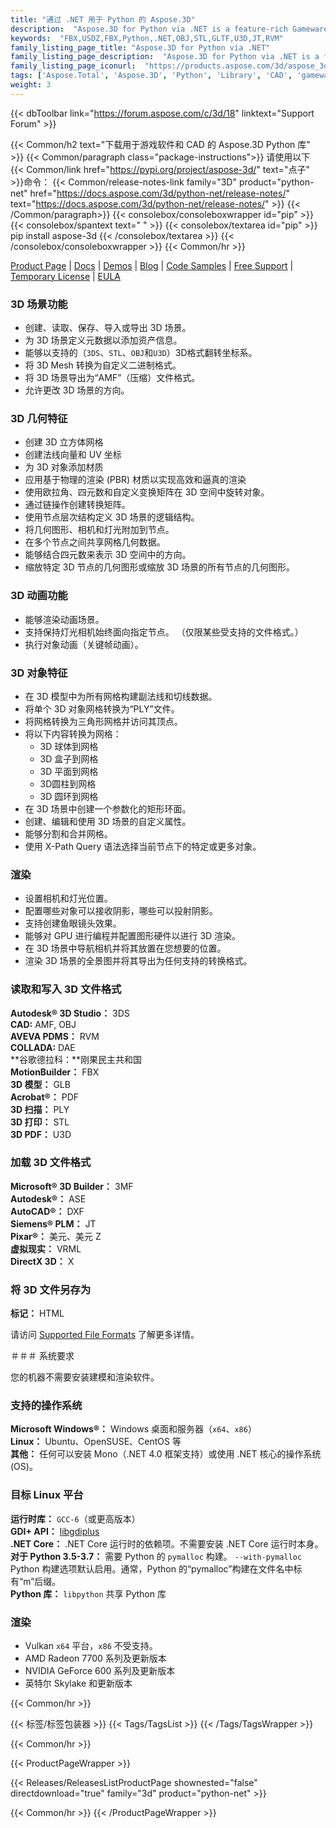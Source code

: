 ```yaml
---
title: "通过 .NET 用于 Python 的 Aspose.3D"
description:  "Aspose.3D for Python via .NET is a feature-rich Gameware and Computer-Aided-Designing (CAD) API to manipulate documents without any 3D modeling and rendering software dependencies. API supports Discreet3DS, WavefrontOBJ, FBX (ASCII, Binary), USD, USDZ, STL (ASCII, Binary), Universal3D, Collada, glTF, GLB, PLY, DirectX, Google Draco file formats and more. Developers can create, read, convert, modify and control the substance of 3D document formats easily."
keywords:  "FBX,USDZ,FBX,Python,.NET,OBJ,STL,GLTF,U3D,JT,RVM"
family_listing_page_title: "Aspose.3D for Python via .NET"
family_listing_page_description:  "Aspose.3D for Python via .NET is a feature-rich Gameware and Computer-Aided-Designing (CAD) API to manipulate documents without any 3D modeling and rendering software dependencies. API supports Discre"
family_listing_page_iconurl:  "https://products.aspose.com/3d/aspose_3d-for-python-via-net.svg"
tags: ['Aspose.Total', 'Aspose.3D', 'Python', 'Library', 'CAD', 'gameware', 'scene', 'object', 'model', 'modeling', 'render', 'VRML', 'polygon', 'linear', 'extrusion', 'viewport', 'cylinder', 'pointcloud', 'animation', 'geometry', 'format', 'file', '3DS', '3MF', 'AMF', 'ASE', 'RVM', 'DAE', 'DRC', 'DXF', 'FBX', 'gITF', 'OBJ', 'PDF', 'HTML', 'PLY', 'JT', 'STL', 'U3D', 'USD', 'USDZ', 'VRML', 'X', 'DirectX']
weight: 3
---
```


{{< dbToolbar link="https://forum.aspose.com/c/3d/18" linktext="Support Forum" >}}

{{< Common/h2 text="下载用于游戏软件和 CAD 的 Aspose.3D Python 库"  >}}
{{< Common/paragraph class="package-instructions">}}
请使用以下
{{< Common/link href="https://pypi.org/project/aspose-3d/" text="点子"  >}}命令：
{{< Common/release-notes-link family="3D" product="python-net" href="https://docs.aspose.com/3d/python-net/release-notes/" text="https://docs.aspose.com/3d/python-net/release-notes/"  >}}
{{< /Common/paragraph>}}
{{< consolebox/consoleboxwrapper id="pip" >}}
       {{< consolebox/spantext text=" " >}}
       {{< consolebox/textarea id="pip" >}} pip install aspose-3d {{< /consolebox/textarea >}}
{{< /consolebox/consoleboxwrapper >}}
{{< Common/hr >}}

[Product Page](https://products.aspose.com/3d/python-net/) | [Docs](https://docs.aspose.com/3d/python-net/) | [Demos](https://products.aspose.app/3d/family/) | [Blog](https://blog.aspose.com/categories/aspose.3d-product-family/) | [Code Samples](https://github.com/aspose-3d/Aspose.3D-for-Python-via-.NET) | [Free Support](https://forum.aspose.com/c/3d/18) | [Temporary License](https://purchase.aspose.com/temporary-license) | [EULA](https://about.aspose.com/legal/eula/)

### 3D 场景功能

- 创建、读取、保存、导入或导出 3D 场景。
- 为 3D 场景定义元数据以添加资产信息。
- 能够以支持的（`3DS`、`STL`、`OBJ`和`U3D`）3D格式翻转坐标系。
- 将 3D Mesh 转换为自定义二进制格式。
- 将 3D 场景导出为“AMF”（压缩）文件格式。
- 允许更改 3D 场景的方向。

### 3D 几何特征

- 创建 3D 立方体网格
- 创建法线向量和 UV 坐标
- 为 3D 对象添加材质
- 应用基于物理的渲染 (PBR) 材质以实现高效和逼真的渲染
- 使用欧拉角、四元数和自定义变换矩阵在 3D 空间中旋转对象。
- 通过链操作创建转换矩阵。
- 使用节点层次结构定义 3D 场景的逻辑结构。
- 将几何图形、相机和灯光附加到节点。
- 在多个节点之间共享网格几何数据。
- 能够结合四元数来表示 3D 空间中的方向。
- 缩放特定 3D 节点的几何图形或缩放 3D 场景的所有节点的几何图形。

### 3D 动画功能

- 能够渲染动画场景。
- 支持保持灯光相机始终面向指定节点。 （仅限某些受支持的文件格式。）
- 执行对象动画（关键帧动画）。

### 3D 对象特征

- 在 3D 模型中为所有网格构建副法线和切线数据。
- 将单个 3D 对象网格转换为“PLY”文件。
- 将网格转换为三角形网格并访问其顶点。
- 将以下内容转换为网格：
  - 3D 球体到网格
  - 3D 盒子到网格
  - 3D 平面到网格
  - 3D圆柱到网格
  - 3D 圆环到网格
- 在 3D 场景中创建一个参数化的矩形环面。
- 创建、编辑和使用 3D 场景的自定义属性。
- 能够分割和合并网格。
- 使用 X-Path Query 语法选择当前节点下的特定或更多对象。

### 渲染

- 设置相机和灯光位置。
- 配置哪些对象可以接收阴影，哪些可以投射阴影。
- 支持创建鱼眼镜头效果。
- 能够对 GPU 进行编程并配置图形硬件以进行 3D 渲染。
- 在 3D 场景中导航相机并将其放置在您想要的位置。
- 渲染 3D 场景的全景图并将其导出为任何支持的转换格式。

### 读取和写入 3D 文件格式

**Autodesk® 3D Studio：** 3DS\
**CAD:** AMF, OBJ\
**AVEVA PDMS：** RVM\
**COLLADA:** DAE\
**谷歌德拉科：**刚果民主共和国\
**MotionBuilder：** FBX\
**3D 模型：** GLB\
**Acrobat®：** PDF\
**3D 扫描：** PLY\
**3D 打印：** STL\
**3D PDF：** U3D

### 加载 3D 文件格式

**Microsoft® 3D Builder：** 3MF\
**Autodesk®：** ASE\
**AutoCAD®：** DXF\
**Siemens® PLM：** JT\
**Pixar®：** 美元、美元 Z\
**虚拟现实：** VRML\
**DirectX 3D：** X

### 将 3D 文件另存为

**标记：** HTML

请访问 [Supported File Formats](https://docs.aspose.com/3d/python-net/supported-file-formats/) 了解更多详情。

＃＃＃ 系统要求

您的机器不需要安装建模和渲染软件。

### 支持的操作系统

**Microsoft Windows®：** Windows 桌面和服务器（`x64`、`x86`）\
**Linux：** Ubuntu、OpenSUSE、CentOS 等\
**其他：** 任何可以安装 Mono（.NET 4.0 框架支持）或使用 .NET 核心的操作系统 (OS)。

### 目标 Linux 平台

**运行时库：** `GCC-6`（或更高版本）\
**GDI+ API：** [libgdiplus](https://github.com/mono/libgdiplus)\
**.NET Core：** .NET Core 运行时的依赖项。不需要安装 .NET Core 运行时本身。\
**对于 Python 3.5-3.7：** 需要 Python 的 `pymalloc` 构建。 `--with-pymalloc` Python 构建选项默认启用。通常，Python 的“pymalloc”构建在文件名中标有“m”后缀。\
**Python 库：** `libpython` 共享 Python 库

### 渲染

- Vulkan `x64` 平台，`x86` 不受支持。
- AMD Radeon 7700 系列及更新版本
- NVIDIA GeForce 600 系列及更新版本
- 英特尔 Skylake 和更新版本

{{< Common/hr >}}

{{< 标签/标签包装器 >}}
 {{< Tags/TagsList >}}
{{< /Tags/TagsWrapper >}}

{{< Common/hr >}}

{{< ProductPageWrapper >}}
<!-- ReleasesListProductPage-->
   {{< Releases/ReleasesListProductPage shownested="false"  directdownload="true" family="3d" product="python-net" >}}
<!-- /ReleasesListProductPage-->
{{< Common/hr >}}
{{< /ProductPageWrapper >}}

